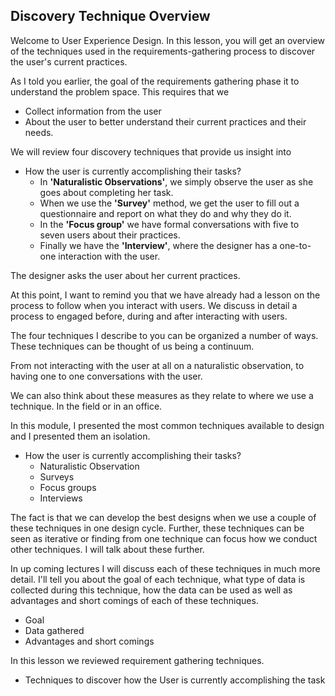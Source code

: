 ## Discovery Technique Overview

Welcome to User Experience Design. In this lesson, you will get an overview of the techniques used in the requirements-gathering process to discover the user's current practices.

As I told you earlier, the goal of the requirements gathering phase it to understand the problem space. This requires that we 

- Collect information from the user 
- About the user to better understand their current practices and their needs.

We will review four discovery techniques that provide us insight into 

- How the user is currently accomplishing their tasks?
  - In **'Naturalistic Observations'**, we simply observe the user as she goes about completing her task.
  - When we use the **'Survey'** method, we get the user to fill out a questionnaire and report on what they do and why they do it.
  - In the **'Focus group'** we have formal conversations with five to seven users about their practices.
  - Finally we have the **'Interview'**, where the designer has a one-to-one interaction with the user.

The designer asks the user about her current practices.

At this point, I want to remind you that we have already had a lesson on the process to follow when you interact with users. We discuss in detail a process to engaged before, during and after interacting with users.

The four techniques I describe to you can be organized a number of ways. These techniques can be thought of us being a continuum.

From not interacting with the user at all on a naturalistic observation, to having one to one conversations with the user.

We can also think about these measures as they relate to where we use a technique. In the field or in an office.

In this module, I presented the most common techniques available to design and I presented them an isolation.

- How the user is currently accomplishing their tasks?
  - Naturalistic Observation
  - Surveys
  - Focus groups
  - Interviews

The fact is that we can develop the best designs when we use a couple of these techniques in one design cycle. Further, these techniques can be seen as iterative or finding from one technique can focus how we conduct other techniques. I will talk about these further.

In up coming lectures I will discuss each of these techniques in much more detail. I'll tell you about the goal of each technique, what type of data is collected during this technique, how the data can be used as well as advantages and short comings of each of these techniques.

- Goal
- Data gathered
- Advantages and short comings

In this lesson we reviewed requirement gathering techniques. 

- Techniques to discover how the User is currently accomplishing the task
